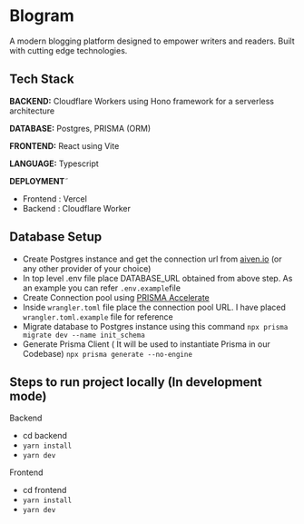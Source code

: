 
# Blogram

A modern blogging platform designed to empower writers and readers. Built with cutting edge technologies. 

## Tech Stack

**BACKEND:** Cloudflare Workers using Hono framework for a serverless architecture

**DATABASE:** Postgres, PRISMA (ORM)

**FRONTEND:** React using Vite

**LANGUAGE:** Typescript

**DEPLOYMENT**̃
- Frontend : Vercel
- Backend : Cloudflare Worker

## Database Setup

- Create Postgres instance and get the connection url from [aiven.io](https://aiven.io/) (or any other provider of your choice)
- In top level .env file place DATABASE_URL obtained from above step. As an example you can refer `.env.example`file
- Create Connection pool using [PRISMA Accelerate](https://www.prisma.io/data-platform/accelerate)
- Inside `wrangler.toml` file place the connection pool URL. I have placed `wrangler.toml.example` file for reference
- Migrate database to Postgres instance using this command `npx prisma migrate dev --name init_schema`
- Generate Prisma Client ( It will be used to instantiate Prisma in our Codebase) `npx prisma generate --no-engine`


## Steps to run project locally (In development mode)

Backend 
- cd backend
- `yarn install`
- `yarn dev`

Frontend
- cd frontend
- `yarn install`
- `yarn dev`

